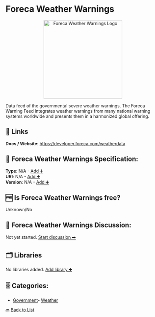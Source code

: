 # Foreca Weather Warnings
<p align="center">
    <img width="256" src="https://raw.githubusercontent.com/apis-list/apis-list/main/apis/foreca-weather-warnings/logo_256x256.png" alt="Foreca Weather Warnings Logo"/>
</p>
Data feed of the governmental severe weather warnings. The Foreca Warning Feed integrates weather warnings from many national warning systems worldwide and presents them in a harmonized global offering.

##  🔗 Links
**Docs / Website**: https://developer.foreca.com/weatherdata

## 🧬 Foreca Weather Warnings Specification:
**Type**: N/A - [Add ➕](https://github.com/apis-list/apis-list/edit/main/apis/foreca-weather-warnings/foreca-weather-warnings.yaml)  
**URI**: N/A - [Add ➕](https://github.com/apis-list/apis-list/edit/main/apis/foreca-weather-warnings/foreca-weather-warnings.yaml)  
**Version**: N/A - [Add ➕](https://github.com/apis-list/apis-list/edit/main/apis/foreca-weather-warnings/foreca-weather-warnings.yaml)

## 🆓 Is Foreca Weather Warnings free?
 Unknown/No 

## 💬 Foreca Weather Warnings Discussion:
Not yet started. [Start discussion ➡️](https://github.com/apis-list/apis-list/discussions/new)

## 🗂️ Libraries

No libraries added. [Add library ➕](https://github.com/apis-list/apis-list/edit/main/apis/foreca-weather-warnings/foreca-weather-warnings.yaml)    


## 🗄️ Categories:
- [Government](https://github.com/apis-list/apis-list#government-)- [Weather](https://github.com/apis-list/apis-list#weather-)

🔙  [Back to List](https://github.com/apis-list/apis-list)
